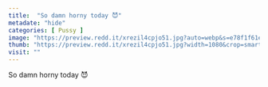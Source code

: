 ```yaml
---
title:  "So damn horny today 😈"
metadate: "hide"
categories: [ Pussy ]
image: "https://preview.redd.it/xrezil4cpjo51.jpg?auto=webp&s=e78f1f61e8ba865abb51f59011f73e24c0de5151"
thumb: "https://preview.redd.it/xrezil4cpjo51.jpg?width=1080&crop=smart&auto=webp&s=7233045c96ce6d95087f96fef9daab775525b222"
visit: ""
---
```

So damn horny today 😈
